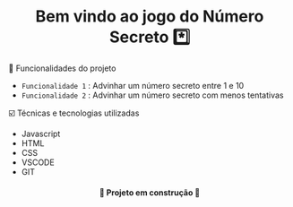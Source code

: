<h1 align="center">  Bem vindo ao jogo do Número Secreto *️⃣</h1> 

🔨 Funcionalidades do projeto
- `Funcionalidade 1`  : Advinhar um número secreto entre 1 e 10
- `Funcionalidade 2`  : Advinhar um número secreto com menos tentativas

☑️ Técnicas e tecnologias utilizadas
* Javascript
* HTML
* CSS
* VSCODE
* GIT
  
<h4 align="center">
🚧 Projeto em construção 🚧
</h4>
